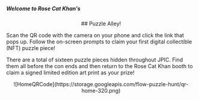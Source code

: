 ##### Welcome to Rose Cat Khan's
<p align="center">## Puzzle Alley!</p>

Scan the QR code with the camera on your phone and click the link that pops up. Follow the on-screen prompts to claim your first digital collectible (NFT)  puzzle piece!

There are a total of sixteen puzzle pieces hidden throughout JPIC.  Find them all before the con ends and then return to the Rose Cat Khan booth to claim a signed limited edition art print as your prize!
<p align="center">
![HomeQRCode](https://storage.googleapis.com/flow-puzzle-hunt/qr-home-320.png)
</p>
